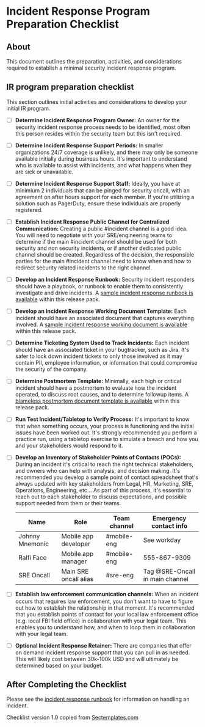 # Incident Response Program Preparation Checklist

## About
This document outlines the preparation, activities, and considerations required to establish a minimal security incident response program. 

## IR program preparation checklist
This section outlines initial activities and considerations to develop your initial IR program. 
- [ ] <b>Determine Incident Response Program Owner:</b> An owner for the security incident response process needs to be identified, most often this person resides within the security team but this isn't required. 
- [ ] <b>Determine Incident Response Support Periods:</b> In smaller organizations 24/7 coverage is unlikely, and there may only be someone available initially during business hours. It's important to understand who is available to assist with incidents, and what happens when they are sick or unavailable. 
- [ ] <b>Determine Incident Response Support Staff:</b> Ideally, you have at minimium 2 individuals that can be pinged for security oncall, with an agreement on after hours support for each member. If you're utilizing a solution such as PagerDuty, ensure these individuals are properly registered.
- [ ] <b>Establish Incident Response Public Channel for Centralized Communication:</b> Creating a public #incident channel is a good idea. You will need to negotiate with your SRE/engineering teams to determine if the main #incident channel should be used for both security and non security incidents, or if another dedicated public channel should be created. Regardless of the decision, the responsible parties for the main #incident channel need to know when and how to redirect security related incidents to the right channel. 
- [ ] <b>Develop an Incident Response Runbook:</b> Security incident responders should have a playbook, or runbook to enable them to consistently investigate and drive incidents. A <a href="./Incident_response_runbook.md">sample incident response runbook is available</a> within this release pack. 
- [ ] <b>Develop an Incident Response Working Document Template:</b> Each incident should have an associated document that captures everything involved. A <a href="./samples/">sample incident response working document is available</A> within this release pack.
- [ ] <b>Determine Ticketing System Used to Track Incidents:</b> Each incident should have an associated ticket in your bugtracker, such as Jira. It's safer to lock down incident tickets to only those involved as it may contain PII, employee information, or information that could compromise the security of the company.
- [ ] <b>Determine Postmortem Template:</b> Minimally, each high or critical incident should have a postmortem to evaluate how the incident operated, to discuss root causes, and to determine followup items. A <a href="./Security_incident_blameless_postmortem_template.md">blameless postmortem document template is available</a> within this release pack. 
- [ ] <b>Run Test Incident/Tabletop to Verify Process:</b> It's important to know that when something occurs, your process is functioning and the initial issues have been worked out. It's strongly recommended you perform a practice run, using a tabletop exercise to simulate a breach and how you and your stakeholders would respond to it. 
- [ ] <b>Develop an Inventory of Stakeholder Points of Contacts (POCs):</b> During an incident it's critical to reach the right technical stakeholders, and owners who can help with analysis, and decision making. It's recommended you develop a sample point of contact spreadsheet that's always updated with key stakeholders from Legal, HR, Marketing, SRE, Operations, Engineering, etc... As part of this process, it's essential to reach out to each stakeholder to discuss expectations, and possible support needed from them or their teams. <br>

    | Name     |  Role    | Team channel                  | Emergency contact info|
    |----------|----------|------------------------------|------------------------| 
    |Johnny Mnemonic | Mobile app developer | #mobile-eng| See workday
    |Ralfi Face | Mobile app manager | #mobile-eng | 555-867-9309
    |SRE Oncall| Main SRE oncall alias| #sre-eng| Tag @SRE-Oncall in main channel|
- [ ] <b>Establish law enforcement communication channels:</b> When an incident occurs that requires law enforcement, you don't want to have to figure out how to establish the relationship in that moment. It's recommended that you establish points of contact for your local law enforcement office (e.g. local FBI field office) in collaboration with your legal team. This enables you to understand how, and when to loop them in collaboration with your legal team. 
- [ ] <b>Optional Incident Response Retainer:</b> There are companies that offer on demand incident response support that you can pull in as needed. This will likely cost between 30k-100k USD and will ultimately be determined based on your budget. 

## After Completing the Checklist
Please see the <a href="./Incident_response_runbook.md">incident response runbook</a> for information on handling an incident. 

Checklist version 1.0 copied from [Sectemplates.com](https://www.sectemplates.com)
